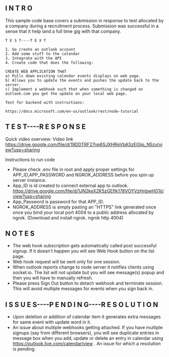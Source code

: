 ## I N T R O

This sample code base covers a submission in response to test allocated by a company during a recruitment process. Submission was successful in a sense that it help land a full time gig with that company.

```
T E S T----T E X T

1. Go create an outlook account
2. Add some stuff to the calendar
3. Integrate with the API
4. Create code that does the following:

CREATE WEB APPLICATION THAT
a) Pulls down existing calendar events displays on web page.
b) Allows you to update the events and pushes the update back to the server.
c) Implement a webhook such that when something is changed on outlook.com you get the update on your local web page.

Test for backend with instructions:

https://docs.microsoft.com/en-us/outlook/rest/node-tutorial

```

## T E S T----R E S P O N S E

Quick video overview: Video link 
https://drive.google.com/file/d/19DDTRF27np6SJXHRgVbASzEGlip_N5zv/view?usp=sharing

Instructions to run code 
- Please check .env file in root and apply proper settings for APP_ID,APP_PASSWORD and NGROK_ADDRESS before you spin up server instance.
- App_ID is id created to connect external app to outlook. https://drive.google.com/file/d/1JN2keX2K5zGEfIk178VOYVzHnbwHG1jj/view?usp=sharing
- App_Password is password for that APP_ID.  
- NGROK_ADDRESS  is simply pasting an "HTTPS" link generated once once you bind your local port 4004 to a public address allocated by ngrok. (Download and install ngrok. ngrok http 4004)

## N O T E S

- The web hook subscription gets automatically called post successful signup. If it doesn't happen you will see Web Hook button on the list page. 
- Web hook request will be sent only for one session.
- When outlook reports change to node server it notifies clients using socket.io. The list will not update but you will see message(s) popup and then you will have to manually refresh. 
- Please press Sign Out button to detach webhook and terminate session. This will avoid multiple messages for events when you sign back in.  

## I S S U E S----P E N D I N G----R E S O L U T I O N
- Upon deletion or addition of calendar item it generates extra messages for same event with update word in it. 
- An issue about multiple webhooks getting attached.  If you have multiple signups (say from different browsers),  you will see duplicate entries in message box when you add, update or delete an entry in calendar using https://outlook.live.com/calendar/view .  An issue for which a resolution is pending.